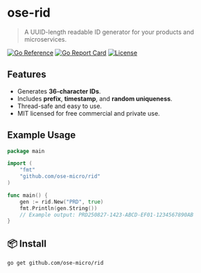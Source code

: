 # ose-rid

> A UUID-length readable ID generator for your products and microservices.

[![Go Reference](https://pkg.go.dev/badge/github.com/ose-micro/core.svg)](https://pkg.go.dev/github.com/ose-micro/rid)
[![Go Report Card](https://goreportcard.com/badge/github.com/ose-micro/core)](https://goreportcard.com/report/github.com/ose-micro/rid)
[![License](https://img.shields.io/github/license/ose-micro/rid)](LICENSE)

## Features
- Generates **36-character IDs**.
- Includes **prefix**, **timestamp**, and **random uniqueness**.
- Thread-safe and easy to use.
- MIT licensed for free commercial and private use.

## Example Usage

```go
package main

import (
	"fmt"
	"github.com/ose-micro/rid"
)

func main() {
	gen := rid.New("PRD", true)
	fmt.Println(gen.String())
	// Example output: PRD250827-1423-ABCD-EF01-1234567890AB
}
```

## 📦 Install

```bash
go get github.com/ose-micro/rid
